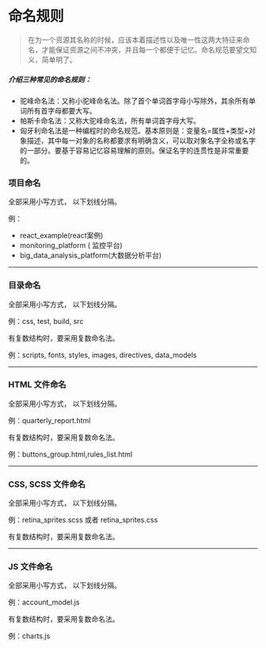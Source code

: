 # 命名规则

> 在为一个资源其名称的时候，应该本着描述性以及唯一性这两大特征来命名，才能保证资源之间不冲突，并且每一个都便于记忆。命名规范要望文知义，简单明了。

##### 介绍三种常见的命名规则：

* 驼峰命名法：又称小驼峰命名法。除了首个单词首字母小写除外，其余所有单词所有首字母都要大写。
* 帕斯卡命名法：又称大驼峰命名法，所有单词首字母大写。
* 匈牙利命名法是一种编程时的命名规范。基本原则是：变量名=属性+类型+对象描述，其中每一对象的名称都要求有明确含义，可以取对象名字全称或名字的一部分。要基于容易记忆容易理解的原则。保证名字的连贯性是非常重要的。

### 项目命名

全部采用小写方式， 以下划线分隔。

例：

* react\_example\(react案例\)
* monitoring\_platform \( 监控平台\)
* big\_data\_analysis\_platform\(大数据分析平台\)

---

### 目录命名

全部采用小写方式， 以下划线分隔。

例：css, test, build, src

有复数结构时，要采用复数命名法。

例：scripts, fonts, styles, images, directives, data\_models

---

### HTML 文件命名

全部采用小写方式， 以下划线分隔。

例：quarterly\_report.html

有复数结构时，要采用复数命名法。

例：buttons\_group.html,rules\_list.html

---

### CSS, SCSS 文件命名

全部采用小写方式， 以下划线分隔。

例：retina\_sprites.scss 或者 retina\_sprites.css

有复数结构时，要采用复数命名法。



---

### JS 文件命名

全部采用小写方式， 以下划线分隔。

例：account\_model.js

有复数结构时，要采用复数命名法。

例：charts.js


